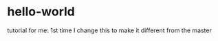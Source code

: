 hello-world
===========

tutorial for me: 1st time
I change this to make it different from the master
